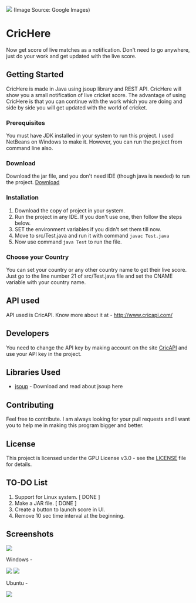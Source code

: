 ![](images/cricimage1.jpg?raw=true)
(Image Source: Google Images)

# CricHere
Now get score of live matches as a notification. Don't need to go anywhere, just do your work and get updated with the live score.

## Getting Started
CricHere is made in Java using jsoup library and REST API. CricHere will show you a small notification of live cricket score. The advantage of using CricHere is that you can continue with the work which you are doing and side by side you will get updated with the world of cricket. 

### Prerequisites
You must have JDK installed in your system to run this project. I used NetBeans on Windows to make it. However, you can run the project from command line also.

### Download
Download the jar file, and you don't need IDE (though java is needed) to run the project.
[Download](https://drive.google.com/file/d/0BwiWKez_FI_hcHpnVmkzNXdGZHM/view)

### Installation
1. Download the copy of project in your system.
2. Run the project in any IDE. If you don't use one, then follow the steps below.
2. SET the environment variables if you didn't set them till now.
3. Move to src/Test.java and run it with command 
`javac Test.java`
4. Now use command
`java Test`
to run the file.

### Choose your Country
You can set your country or any other country name to get their live score. Just go to the line number 21 of src/Test.java file and set the CNAME variable with your country name. 

## API used
API used is CricAPI. Know more about it at - http://www.cricapi.com/

## Developers
You need to change the API key by making account on the site [CricAPI](http://www.cricapi.com/) and use your API key in the project.

## Libraries Used
* [jsoup](https://jsoup.org/download) - Download and read about jsoup here

## Contributing
Feel free to contribute. I am always looking for your pull requests and I want you to help me in making this program bigger and better.

## License
This project is licensed under the GPU License v3.0 - see the [LICENSE](LICENSE) file for details.

## TO-DO List
1. Support for Linux system.  [ DONE ]
2. Make a JAR file. [ DONE ]
3. Create a button to launch score in UI.
4. Remove 10 sec time interval at the beginning. 

## Screenshots
![](images/InputIMAGE.png?raw=true)   

Windows -    

![](images/toolbar2.png?raw=true)
![](images/desktop3.png?raw=true)   

Ubuntu -    

![](images/ubuntu-notif-crichere.png?raw=true)
